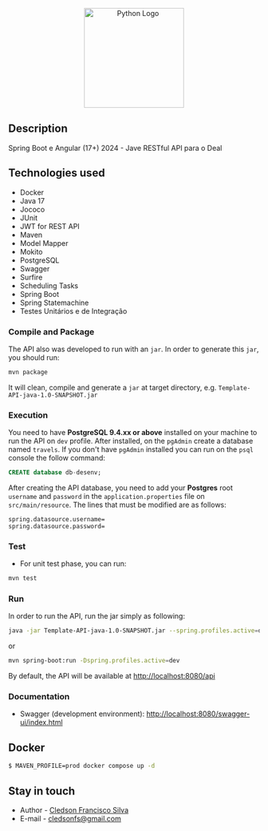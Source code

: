<p align="center">
  <a href="https://www.java.com/pt-BR/" target="blank"><img src="https://upload.wikimedia.org/wikipedia/pt/3/30/Java_programming_language_logo.svg" width="200" alt="Python Logo" /></a>
</p>

## Description

Spring Boot e Angular (17+) 2024 - Jave RESTful API para o Deal

## Technologies used
* Docker
* Java 17
* Jococo
* JUnit
* JWT for REST API
* Maven
* Model Mapper
* Mokito
* PostgreSQL
* Swagger
* Surfire
* Scheduling Tasks
* Spring Boot
* Spring Statemachine
* Testes Unitários e de Integração

### Compile and Package

The API also was developed to run with an `jar`. In order to generate this `jar`, you should run:

```bash
mvn package
```

It will clean, compile and generate a `jar` at target directory, e.g. `Template-API-java-1.0-SNAPSHOT.jar`

### Execution

You need to have **PostgreSQL 9.4.xx or above** installed on your machine to run the API on `dev` profile. After installed, on the `pgAdmin` create a database named `travels`. If you don't have `pgAdmin` installed you can run on the `psql` console the follow command:

```sql
CREATE database db-desenv;
```

After creating the API database, you need to add your **Postgres** root `username` and `password` in the `application.properties` file on `src/main/resource`. The lines that must be modified are as follows:

```properties
spring.datasource.username=
spring.datasource.password=
```

### Test

* For unit test phase, you can run:

```bash
mvn test
```

### Run

In order to run the API, run the jar simply as following:

```bash
java -jar Template-API-java-1.0-SNAPSHOT.jar --spring.profiles.active=dev
```
    
or

```bash
mvn spring-boot:run -Dspring.profiles.active=dev
```

By default, the API will be available at [http://localhost:8080/api](http://localhost:8080/api)

### Documentation

* Swagger (development environment): [http://localhost:8080/swagger-ui/index.html](http://localhost:8080/swagger-ui/index.html)


## Docker

```bash
$ MAVEN_PROFILE=prod docker compose up -d
```
## Stay in touch

- Author - [Cledson Francisco Silva](https://www.linkedin.com/in/cledson-francisco-silva-32737a2a/)
- E-mail - [cledsonfs@gmail.com](mailto:cledsonfs@gmail.com)
